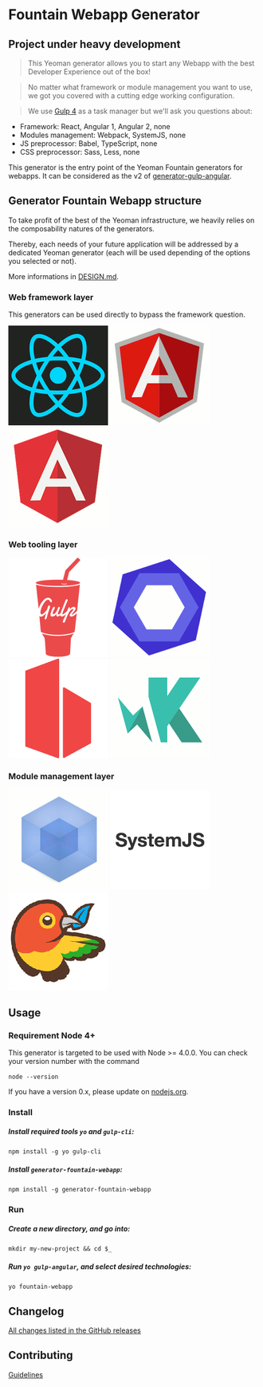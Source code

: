 # Fountain Webapp Generator

## Project under heavy development

> This Yeoman generator allows you to start any Webapp with the best Developer Experience out of the box!

> No matter what framework or module management you want to use, we got you covered with a cutting edge working configuration.

> We use [Gulp 4](http://gulpjs.com/) as a task manager but we'll ask you questions about:
- Framework: React, Angular 1, Angular 2, none
- Modules management: Webpack, SystemJS, none
- JS preprocessor: Babel, TypeScript, none
- CSS preprocessor: Sass, Less, none

This generator is the entry point of the Yeoman Fountain generators for webapps. It can be considered as the v2 of [generator-gulp-angular](https://github.com/Swiip/generator-gulp-angular).

## Generator Fountain Webapp structure

To take profit of the best of the Yeoman infrastructure, we heavily relies on the composability natures of the generators.

Thereby, each needs of your future application will be addressed by a dedicated Yeoman generator (each will be used depending of the options you selected or not).

More informations in [DESIGN.md](DESIGN.md).

### Web framework layer
This generators can be used directly to bypass the framework question.

[![React](docs/assets/react.png)](https://github.com/FountainJS/generator-fountain-react)
[![Angular 1](docs/assets/angular1.png)](https://github.com/FountainJS/generator-fountain-angular1)
[![Angular 2](docs/assets/angular2.png)](https://github.com/FountainJS/generator-fountain-angular2)

### Web tooling layer
[![Gulp](docs/assets/gulp.png)](https://github.com/FountainJS/generator-fountain-gulp)
[![ESLint](docs/assets/eslint.png)](https://github.com/FountainJS/generator-fountain-eslint)
[![BrowserSync](docs/assets/browsersync.png)](https://github.com/FountainJS/generator-fountain-browsersync)
[![Karma](docs/assets/karma.png)](https://github.com/FountainJS/generator-fountain-karma)

### Module management layer
[![Webpack](docs/assets/webpack.png)](https://github.com/FountainJS/generator-fountain-webpack)
[![SystemJS](docs/assets/systemjs.png)](https://github.com/FountainJS/generator-fountain-systemjs)
[![Bower](docs/assets/bower.png)](https://github.com/FountainJS/generator-fountain-inject)


## Usage

### Requirement Node 4+
This generator is targeted to be used with Node >= 4.0.0. You can check your version number with the command
```
node --version
```
If you have a version 0.x, please update on [nodejs.org](https://nodejs.org/en/download/).

### Install

##### Install required tools `yo` and `gulp-cli`:
```
npm install -g yo gulp-cli
```

##### Install `generator-fountain-webapp`:
```
npm install -g generator-fountain-webapp
```


### Run

##### Create a new directory, and go into:
```
mkdir my-new-project && cd $_
```

##### Run `yo gulp-angular`, and select desired technologies:
```
yo fountain-webapp
```

## Changelog

[All changes listed in the GitHub releases](https://github.com/FountainJS/generator-fountain-webapp)

## Contributing

[Guidelines](CONTRIBUTING.md)
